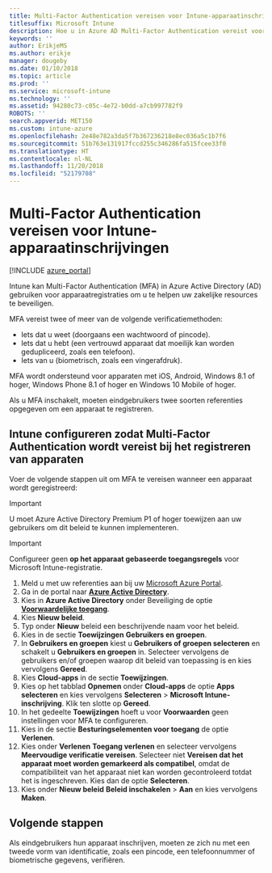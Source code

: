 ```yaml
---
title: Multi-Factor Authentication vereisen voor Intune-apparaatinschrijving
titlesuffix: Microsoft Intune
description: Hoe u in Azure AD Multi-Factor Authentication vereist voor Intune-apparaatinschrijving.
keywords: ''
author: ErikjeMS
ms.author: erikje
manager: dougeby
ms.date: 01/10/2018
ms.topic: article
ms.prod: ''
ms.service: microsoft-intune
ms.technology: ''
ms.assetid: 94280c73-c05c-4e72-b0dd-a7cb997782f9
ROBOTS: ''
search.appverid: MET150
ms.custom: intune-azure
ms.openlocfilehash: 2e48e782a3da5f7b367236218e8ec036a5c1b7f6
ms.sourcegitcommit: 51b763e131917fccd255c346286fa515fcee33f0
ms.translationtype: HT
ms.contentlocale: nl-NL
ms.lasthandoff: 11/20/2018
ms.locfileid: "52179708"
---
```

# <a name="require-multi-factor-authentication-for-intune-device-enrollments"></a>Multi-Factor Authentication vereisen voor Intune-apparaatinschrijvingen

[!INCLUDE [azure_portal](./includes/azure_portal.md)]

Intune kan Multi-Factor Authentication (MFA) in Azure Active Directory (AD) gebruiken voor apparaatregistraties om u te helpen uw zakelijke resources te beveiligen.

MFA vereist twee of meer van de volgende verificatiemethoden:

- Iets dat u weet (doorgaans een wachtwoord of pincode).
- Iets dat u hebt (een vertrouwd apparaat dat moeilijk kan worden gedupliceerd, zoals een telefoon).
- Iets van u (biometrisch, zoals een vingerafdruk).

MFA wordt ondersteund voor apparaten met iOS, Android, Windows 8.1 of hoger, Windows Phone 8.1 of hoger en Windows 10 Mobile of hoger.

Als u MFA inschakelt, moeten eindgebruikers twee soorten referenties opgegeven om een apparaat te registreren.

## <a name="configure-intune-to-require-multi-factor-authentication-at-device-enrollment"></a>Intune configureren zodat Multi-Factor Authentication wordt vereist bij het registreren van apparaten

Voer de volgende stappen uit om MFA te vereisen wanneer een apparaat wordt geregistreerd:

>[!Important]
>U moet Azure Active Directory Premium P1 of hoger toewijzen aan uw gebruikers om dit beleid te kunnen implementeren.

>[!Important]
>Configureer geen **op het apparaat gebaseerde toegangsregels** voor Microsoft Intune-registratie.

1. Meld u met uw referenties aan bij uw [Microsoft Azure Portal](https://portal.azure.com).
2. Ga in de portal naar **[Azure Active Directory](https://portal.azure.com/#blade/Microsoft_AAD_IAM/ActiveDirectoryMenuBlade/Overview)**.
3. Kies in **Azure Active Directory** onder Beveiliging de optie **[Voorwaardelijke toegang](https://portal.azure.com/#blade/Microsoft_AAD_IAM/ConditionalAccessBlade/Policies)**.
4. Kies **Nieuw beleid**.
5. Typ onder **Nieuw** beleid een beschrijvende naam voor het beleid.
6. Kies in de sectie **Toewijzingen** **Gebruikers en groepen**.
7. In **Gebruikers en groepen** kiest u **Gebruikers of groepen selecteren**  en schakelt u **Gebruikers en groepen** in. Selecteer vervolgens de gebruikers en/of groepen waarop dit beleid van toepassing is en kies vervolgens **Gereed**.
8. Kies **Cloud-apps** in de sectie **Toewijzingen**.
9. Kies op het tabblad **Opnemen** onder **Cloud-apps** de optie **Apps selecteren** en kies vervolgens **Selecteren** > **Microsoft Intune-inschrijving**. Klik ten slotte op **Gereed**.
10. In het gedeelte **Toewijzingen** hoeft u voor **Voorwaarden** geen instellingen voor MFA te configureren.
11. Kies in de sectie **Besturingselementen voor toegang** de optie **Verlenen**.
12. Kies onder **Verlenen** **Toegang verlenen** en selecteer vervolgens **Meervoudige verificatie vereisen**. Selecteer niet **Vereisen dat het apparaat moet worden gemarkeerd als compatibel**, omdat de compatibiliteit van het apparaat niet kan worden gecontroleerd totdat het is ingeschreven. Kies dan de optie **Selecteren**.
13. Kies onder **Nieuw beleid** **Beleid inschakelen** > **Aan** en kies vervolgens **Maken**.



## <a name="next-steps"></a>Volgende stappen

Als eindgebruikers hun apparaat inschrijven, moeten ze zich nu met een tweede vorm van identificatie, zoals een pincode, een telefoonnummer of biometrische gegevens, verifiëren.

